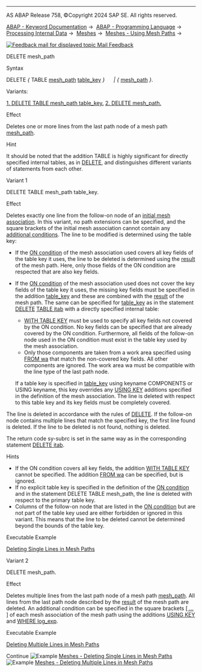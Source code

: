   

* * *

AS ABAP Release 758, ©Copyright 2024 SAP SE. All rights reserved.

[ABAP - Keyword Documentation](https://help.sap.com/doc/abapdocu_758_index_htm/7.58/en-US/abenabap.htm) →  [ABAP - Programming Language](https://help.sap.com/doc/abapdocu_758_index_htm/7.58/en-US/abenabap_reference.htm) →  [Processing Internal Data](https://help.sap.com/doc/abapdocu_758_index_htm/7.58/en-US/abenabap_data_working.htm) →  [Meshes](https://help.sap.com/doc/abapdocu_758_index_htm/7.58/en-US/abenabap_meshes.htm) →  [Meshes - Using Mesh Paths](https://help.sap.com/doc/abapdocu_758_index_htm/7.58/en-US/abenmesh_path_usage.htm) → 

 [![](Mail.gif?object=Mail.gif "Feedback mail for displayed topic") Mail Feedback](mailto:f1_help@sap.com?subject=Feedback%20on%20ABAP%20Documentation&body=Document:%20DELETE%20mesh_path%2C%20ABENMESH_DELETE%2C%20758%0D%0A%0D%0AError:%0D%0A%0D%0A%0D%0A%0D%0ASuggestion%20for%20improvement:)

DELETE mesh\_path

Syntax

DELETE *{* TABLE [mesh\_path](https://help.sap.com/doc/abapdocu_758_index_htm/7.58/en-US/abenmesh_path.htm) [table\_key](https://help.sap.com/doc/abapdocu_758_index_htm/7.58/en-US/abapdelete_itab_key.htm) *}*
     *|* *{* [mesh\_path](https://help.sap.com/doc/abapdocu_758_index_htm/7.58/en-US/abenmesh_path.htm) *}*.

Variants:

[1\. DELETE TABLE mesh\_path table\_key.](#!ABAP_VARIANT_1@1@)
[2\. DELETE mesh\_path.](#!ABAP_VARIANT_2@2@)

Effect

Deletes one or more lines from the last path node of a mesh path [mesh\_path](https://help.sap.com/doc/abapdocu_758_index_htm/7.58/en-US/abenmesh_path.htm).

Hint

It should be noted that the addition TABLE is highly significant for directly specified internal tables, as in [DELETE](https://help.sap.com/doc/abapdocu_758_index_htm/7.58/en-US/abapdelete_itab.htm), and distinguishes different variants of statements from each other.

Variant 1   

DELETE TABLE mesh\_path table\_key.

Effect

Deletes exactly one line from the follow-on node of an [initial mesh association](https://help.sap.com/doc/abapdocu_758_index_htm/7.58/en-US/abenmesh_path.htm). In this variant, no path extensions can be specified, and the square brackets of the initial mesh association cannot contain any [additional conditions](https://help.sap.com/doc/abapdocu_758_index_htm/7.58/en-US/abenmesh_path_assoc_cond.htm). The line to be modified is determined using the table key:

-   If the [ON condition](https://help.sap.com/doc/abapdocu_758_index_htm/7.58/en-US/abaptypes_mesh_association.htm) of the mesh association used covers all key fields of the table key it uses, the line to be deleted is determined using the [result](https://help.sap.com/doc/abapdocu_758_index_htm/7.58/en-US/abenmesh_path_result_init_assoc.htm) of the mesh path. Here, only those fields of the ON condition are respected that are also key fields.
-   If the [ON condition](https://help.sap.com/doc/abapdocu_758_index_htm/7.58/en-US/abaptypes_mesh_association.htm) of the mesh association used does not cover the key fields of the table key it uses, the missing key fields must be specified in the addition [table\_key](https://help.sap.com/doc/abapdocu_758_index_htm/7.58/en-US/abapdelete_itab_key.htm) and these are combined with the [result](https://help.sap.com/doc/abapdocu_758_index_htm/7.58/en-US/abenmesh_path_result_init_assoc.htm) of the mesh path. The same can be specified for [table\_key](https://help.sap.com/doc/abapdocu_758_index_htm/7.58/en-US/abapdelete_itab_key.htm) as in the statement [DELETE](https://help.sap.com/doc/abapdocu_758_index_htm/7.58/en-US/abapdelete_itab.htm) [TABLE itab](https://help.sap.com/doc/abapdocu_758_index_htm/7.58/en-US/abapdelete_itab_line.htm) with a directly specified internal table:
    
    -   [WITH TABLE KEY](https://help.sap.com/doc/abapdocu_758_index_htm/7.58/en-US/abapdelete_itab_key.htm) must be used to specify all key fields not covered by the ON condition. No key fields can be specified that are already covered by the ON condition. Furthermore, all fields of the follow-on node used in the ON condition must exist in the table key used by the mesh association.
    -   Only those components are taken from a work area specified using [FROM wa](https://help.sap.com/doc/abapdocu_758_index_htm/7.58/en-US/abapdelete_itab_key.htm) that match the non-covered key fields. All other components are ignored. The work area wa must be compatible with the line type of the last path node.
    
    If a table key is specified in [table\_key](https://help.sap.com/doc/abapdocu_758_index_htm/7.58/en-US/abapdelete_itab_key.htm) using keyname COMPONENTS or USING keyname, this key overrides any [USING KEY](https://help.sap.com/doc/abapdocu_758_index_htm/7.58/en-US/abaptypes_mesh_association.htm) additions specified in the definition of the mesh association. The line is deleted with respect to this table key and its key fields must be completely covered.
    

The line is deleted in accordance with the rules of [DELETE](https://help.sap.com/doc/abapdocu_758_index_htm/7.58/en-US/abapdelete_itab.htm). If the follow-on node contains multiple lines that match the specified key, the first line found is deleted. If the line to be deleted is not found, nothing is deleted.

The return code sy-subrc is set in the same way as in the corresponding statement [DELETE itab](https://help.sap.com/doc/abapdocu_758_index_htm/7.58/en-US/abapdelete_itab.htm).

Hints

-   If the ON condition covers all key fields, the addition [WITH TABLE KEY](https://help.sap.com/doc/abapdocu_758_index_htm/7.58/en-US/abapdelete_itab_key.htm) cannot be specified. The addition [FROM wa](https://help.sap.com/doc/abapdocu_758_index_htm/7.58/en-US/abapdelete_itab_key.htm) can be specified, but is ignored.
-   If no explicit table key is specified in the definition of the [ON condition](https://help.sap.com/doc/abapdocu_758_index_htm/7.58/en-US/abaptypes_mesh_association.htm) and in the statement DELETE TABLE mesh\_path, the line is deleted with respect to the primary table key.
-   Columns of the follow-on node that are listed in the [ON condition](https://help.sap.com/doc/abapdocu_758_index_htm/7.58/en-US/abaptypes_mesh_association.htm) but are not part of the table key used are either forbidden or ignored in this variant. This means that the line to be deleted cannot be determined beyond the bounds of the table key.

Executable Example

[Deleting Single Lines in Mesh Paths](https://help.sap.com/doc/abapdocu_758_index_htm/7.58/en-US/abenmesh_delete_table_abexa.htm)

Variant 2   

DELETE mesh\_path.

Effect

Deletes multiple lines from the last path node of a mesh path [mesh\_path](https://help.sap.com/doc/abapdocu_758_index_htm/7.58/en-US/abenmesh_path.htm). All lines from the last path node described by the [result](https://help.sap.com/doc/abapdocu_758_index_htm/7.58/en-US/abenmesh_path_result.htm) of the mesh path are deleted. An additional condition can be specified in the square brackets [\[ ... \]](https://help.sap.com/doc/abapdocu_758_index_htm/7.58/en-US/abenmesh_path_assoc.htm) of each mesh association of the mesh path using the additions [USING KEY](https://help.sap.com/doc/abapdocu_758_index_htm/7.58/en-US/abenmesh_path_assoc_cond.htm) and [WHERE log\_exp](https://help.sap.com/doc/abapdocu_758_index_htm/7.58/en-US/abenmesh_path_assoc_cond.htm).

Executable Example

[Deleting Multiple Lines in Mesh Paths](https://help.sap.com/doc/abapdocu_758_index_htm/7.58/en-US/abenmesh_delete_abexa.htm)

Continue
![Example](exa.gif "Example") [Meshes - Deleting Single Lines in Mesh Paths](https://help.sap.com/doc/abapdocu_758_index_htm/7.58/en-US/abenmesh_delete_table_abexa.htm)
![Example](exa.gif "Example") [Meshes - Deleting Multiple Lines in Mesh Paths](https://help.sap.com/doc/abapdocu_758_index_htm/7.58/en-US/abenmesh_delete_abexa.htm)